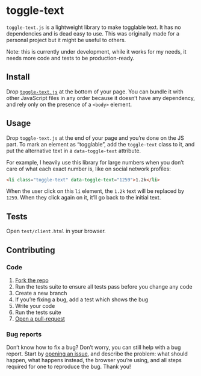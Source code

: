 # toggle-text

`toggle-text.js` is a lightweight library to make togglable text. It has no
dependencies and is dead easy to use. This was originally made for a personal
project but it might be useful to others.

Note: this is currently under development, while it works for my needs, it
needs more code and tests to be production-ready.

## Install

Drop [`toggle-text.js`][js] at the bottom of your page. You can bundle it with
other JavaScript files in any order because it doesn’t have any dependency, and
rely only on the presence of a `<body>` element.

[js]: https://raw.githubusercontent.com/bfontaine/toggle-text/master/toggle-text.js

## Usage

Drop `toggle-text.js` at the end of your page and you’re done on the JS part.
To mark an element as “togglable”, add the `toggle-text` class to it, and put
the alternative text in a `data-toggle-text` attribute.

For example, I heavily use this library for large numbers when you don’t care
of what each exact number is, like on social network profiles:

```html
<li class="toggle-text" data-toggle-text="1259">1.2k</li>
```

When the user click on this `li` element, the `1.2k` text will be replaced by
`1259`. When they click again on it, it’ll go back to the initial text.

## Tests

Open `test/client.html` in your browser.

## Contributing

### Code

1. [Fork the repo][help-fork]
2. Run the tests suite to ensure all tests pass before you change any code
3. Create a new branch
4. If you’re fixing a bug, add a test which shows the bug
5. Write your code
6. Run the tests suite
7. [Open a pull-request][help-pr]

[help-fork]: https://help.github.com/articles/fork-a-repo
[help-pr]: https://help.github.com/articles/creating-a-pull-request

### Bug reports

Don’t know how to fix a bug? Don’t worry, you can still help with a bug report.
Start by [opening an issue][help-issue], and describe the problem: what should
happen, what happens instead, the browser you’re using, and all steps required
for one to reproduce the bug. Thank you!

[help-issue]: https://github.com/bfontaine/toggle-text/issues/new
